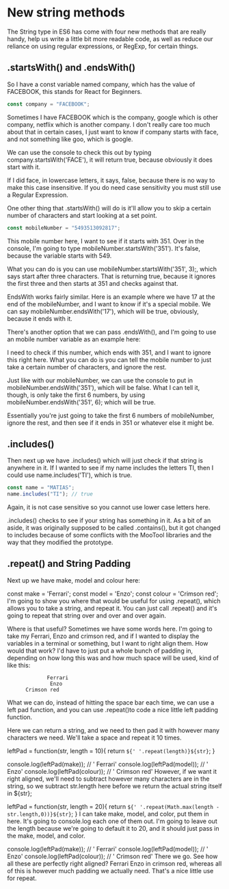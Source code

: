 # New string methods

The String type in ES6 has come with four new methods that are really handy, help us write a little bit more readable code, as well as reduce our reliance on using regular expressions, or RegExp, for certain things.

## .startsWith() and .endsWith()

So I have a const variable named company, which has the value of FACEBOOK, this stands for React for Beginners.

```js
const company = "FACEBOOK";
```

Sometimes I have FACEBOOK which is the company, google which is other company, netflix which is another company. I don't really care too much about that in certain cases, I just want to know if company starts with face, and not something like goo, which is google.

We can use the console to check this out by typing company.startsWith('FACE'), it will return true, because obviously it does start with it.

If I did face, in lowercase letters, it says, false, because there is no way to make this case insensitive. If you do need case sensitivity you must still use a Regular Expression.

One other thing that .startsWith() will do is it'll allow you to skip a certain number of characters and start looking at a set point.

```js
const mobileNumber = "5493513092817";
```

This mobile number here, I want to see if it starts with 351. Over in the console, I'm going to type mobileNumber.startsWith('351'). It's false, because the variable starts with 549.

What you can do is you can use mobileNumber.startsWith('351', 3);, which says start after three characters. That is returning true, because it ignores the first three and then starts at 351 and checks against that.

EndsWith works fairly similar. Here is an example where we have 17 at the end of the mobileNumber, and I want to know if it's a special mobile. We can say mobileNumber.endsWith('17'), which will be true, obviously, because it ends with it.

There's another option that we can pass .endsWith(), and I'm going to use an mobile number variable as an example here:

I need to check if this number, which ends with 351, and I want to ignore this right here. What you can do is you can tell the mobile number to just take a certain number of characters, and ignore the rest.

Just like with our mobileNumber, we can use the console to put in mobileNumber.endsWith('351'), which will be false. What I can tell it, though, is only take the first 6 numbers, by using mobileNumber.endsWith('351', 6); which will be true.

Essentially you're just going to take the first 6 numbers of mobileNumber, ignore the rest, and then see if it ends in 351 or whatever else it might be.

## .includes()

Then next up we have .includes() which will just check if that string is anywhere in it. If I wanted to see if my name includes the letters TI, then I could use name.includes('TI'), which is true.

```js
const name = "MATIAS";
name.includes("TI"); // true
```

Again, it is not case sensitive so you cannot use lower case letters here.

.includes() checks to see if your string has something in it. As a bit of an aside, it was originally supposed to be called .contains(), but it got changed to includes because of some conflicts with the MooTool libraries and the way that they modified the prototype.

## .repeat() and String Padding

Next up we have make, model and colour here:

const make = 'Ferrari';
const model = 'Enzo';
const colour = 'Crimson red';
I'm going to show you where that would be useful for using .repeat(), which allows you to take a string, and repeat it. You can just call .repeat() and it's going to repeat that string over and over and over again.

Where is that useful? Sometimes we have some words here. I'm going to take my Ferrari, Enzo and crimson red, and if I wanted to display the variables in a terminal or something, but I want to right align them. How would that work? I'd have to just put a whole bunch of padding in, depending on how long this was and how much space will be used, kind of like this:

                 Ferrari
                  Enzo
          Crimson red

What we can do, instead of hitting the space bar each time, we can use a left pad function, and you can use .repeat()to code a nice little left padding function.

Here we can return a string, and we need to then pad it with however many characters we need. We'll take a space and repeat it 10 times.

leftPad = function(str, length = 10){
return `${' '.repeat(length)}${str}`;
}

console.log(leftPad(make)); // ' Ferrari'
console.log(leftPad(model)); // ' Enzo'
console.log(leftPad(colour)); // ' Crimson red'
However, if we want it right aligned, we'll need to subtract however many characters are in the string, so we subtract str.length here before we return the actual string itself in \${str};

leftPad = function(str, length = 20){
return `${' '.repeat(Math.max(length - str.length,0))}${str}`;
}
I can take make, model, and color, put them in here. It's going to console.log each one of them out. I'm going to leave out the length because we're going to default it to 20, and it should just pass in the make, model, and color.

console.log(leftPad(make)); // ' Ferrari'
console.log(leftPad(model)); // ' Enzo'
console.log(leftPad(colour)); // ' Crimson red'
There we go. See how all these are perfectly right aligned? Ferrari Enzo in crimson red, whereas all of this is however much padding we actually need. That's a nice little use for repeat.
